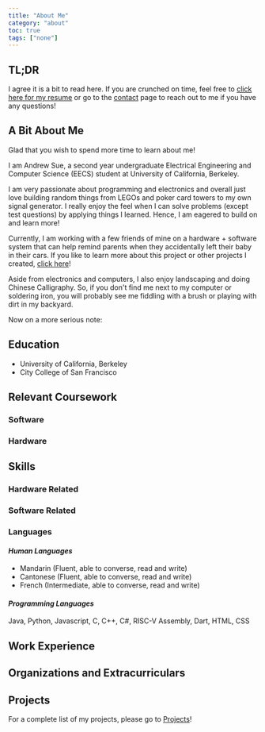 ```yaml
---
title: "About Me"
category: "about"
toc: true
tags: ["none"]
---
```


## TL;DR
I agree it is a bit to read here. If you are crunched on time, feel free to [click here for my resume](../../resume/) or go to the [contact](../Contact/) page to reach out to me if you have any questions!

## A Bit About Me
Glad that you wish to spend more time to learn about me! 

I am Andrew Sue, a second year undergraduate Electrical Engineering and Computer Science (EECS) student at University of California, Berkeley. 

I am very passionate about programming and electronics and overall just love building random things from LEGOs and poker card towers to my own signal generator. I really enjoy the feel when I can solve problems (except test questions) by applying things I learned. Hence, I am eagered to build on and learn more!

Currently, I am working with a few friends of mine on a hardware + software system that can help remind parents when they accidentally left their baby in their cars. If you like to learn more about this project or other projects I created, [click here](../projects/)!

Aside from electronics and computers, I also enjoy landscaping and doing Chinese Calligraphy. So, if you don't find me next to my computer or soldering iron, you will probably see me fiddling with a brush or playing with dirt in my backyard.

Now on a more serious note:


## Education
* University of California, Berkeley 
* City College of San Francisco

## Relevant Coursework

### Software

### Hardware

## Skills
 
### Hardware Related

### Software Related

### Languages 
#### _Human Languages_
* Mandarin (Fluent, able to converse, read and write)
* Cantonese (Fluent, able to converse, read and write)
* French (Intermediate, able to converse, read and write)
  
#### _Programming Languages_
Java, Python, Javascript, C, C++, C#, RISC-V Assembly, Dart, HTML, CSS

## Work Experience

## Organizations and Extracurriculars

## Projects 
For a complete list of my projects, please go to [Projects](../../projects/)!